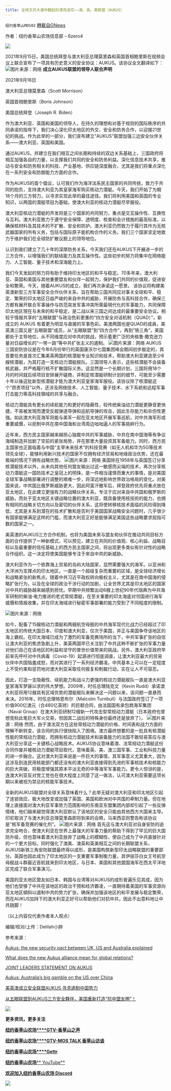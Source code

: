 ```yaml
---
title: 全球灭共大潮中翻起的漂亮浪花——澳、英、美联盟（AUKUS）
---
```

`纽约香草山MOS02` [轉載自GNews](https://gnews.org/zh-hans/1555438/)

作者：纽约香草山农场信息部 – 6zero4

![](https://assets.gnews.org/wp-content/uploads/2021/09/s2.jpg)





2021年9月15日，美国总统拜登与澳大利亚总理莫里森和英国首相鲍里斯在视频会议上联合宣布了一项具有历史意义的安全协议：AUKUS。该协议全文翻译如下：
![](https://assets.gnews.org/wp-content/uploads/2021/09/11-31.png)图片来源：网络
**成立AUKUS联盟的领导人联合声明**

2021年9月16日

澳大利亚总理莫里森（Scott Morrison）

英国首相鲍里斯（Boris Johnson）

美国总统拜登（Joseph R. Biden）

作为澳大利亚、英国和美国的领导人，在持久的理想和对基于规则的国际秩序的共同承诺的指导下，我们决心深化印太地区的外交、安全和防务合作，以迎接21世纪的挑战。作为此举的一部分，我们宣布建立“AUKUS”联盟加强三边安全伙伴关系——澳大利亚、英国和美国。

通过AUKUS，并建立在我们相互之间长期和持续的双边关系基础上，三国政府将相互加强各自的力量，以支撑我们共同的安全和防务利益。深化信息技术共享，推动与安全和防务相关的科技、产业基地、供应链深度融合，尤其是我们将重点深化在一系列安全和防御能力方面的合作。

作为AUKUS的首个倡议，认可我们作为海洋法系民主国家的共同传统，致力于共同的抱负，支持澳大利亚为其皇家海军购买核动力潜艇。今天，我们开始了为期18个月的三方努力，以寻求实现此举的最佳途径。我们将利用美国和英国的专业知识，以两国的潜艇项目为基础，使澳大利亚的核动力潜艇尽早服役。

澳大利亚核动力潜艇的开发将是三个国家的共同努力，重点是交互操作性、互换性与互利。澳大利亚致力于遵守安全保障、透明度、核查和会计措施的最高标准，以确保核材料及其技术的不扩散、安全和防护。澳大利亚仍然致力于履行其作为无核武器国家的所有义务，包括与国际原子能机构合作的义务。我们三个国家坚定地致力于维护我们在全球防扩散议题上的领导地位。

认识到我们建立了几十年的深厚防务关系，今天我们还在AUKUS下开展进一步的三方合作，以增强我们的联结能力及其互操作性。这些初步的努力将集中在网络能力、人工智能、量子技术和深海能力上。

我们今天发起的努力将有助于维持印太地区的和平与稳定。70多年来，澳大利亚、英国和美国与其他重要盟友和伙伴一起努力，保护我们共同的价值观，促进安全和繁荣。今天，随着AUKUS的成立，我们再次承诺这一愿景。 该协议将构建美英澳新型三方军事安全合作伙伴关系，旨在帮助三国共同应对事关全球和平、稳定、繁荣的印太地区日益严峻的来自中共的威胁，开展防务与高科技合作，确保三方都有展开联合军事操作与防范突发军事冲突所需最現代化的军事能力，共同保障印太地区現在与未來的和平稳定，是二战以来三国之间达成的最重要安全协议。相较于情报共享的“五眼联盟”与政治色彩更重的“四方安全对话机制（QUAD）”，新成立的 AUKUS 有着更为明显与直接的军事色彩。美澳两国也是QUAD的成員，美英澳三国又是“五眼联盟”成员，从“五眼联盟”到“四方合作”，再到“铁三角”，美国都处于主导地位，从不同维度应对中共的挑战，预示着更广泛的央格鲁·撒克逊力量对日益增长的“一带一路”等中共扩张主义的遏制。
![](https://assets.gnews.org/wp-content/uploads/2021/09/12-24.png)图片来源：网络
AUKUS三国安防协议是在今年6月份举行的英国康沃尔七国集团峰会期间初步敲定的，其首要任务是首次汇集美英两国的核潜艇专业知识和技术，帮助澳大利亚建造至少8艘核潜艇，为其打造一支核动力潜艇舰队。三国领导人表示，这些核潜艇不会装备核武器，并严格履行核不扩散国际义务。这显然是一个长期计划，三国将用18个月的时间就后续项目安排展开磋商，并制定核潜艇研制计划的细节，可能至少需要十年以後这批新型核潜艇才能为澳大利亚皇家海军服役。该协议除了核潜艇这个“昂贵项目”以外，还涉及网络技术、人工智能、量子技术、水下系統和远程军事打击能力等高科技領域的共享与融合。

核动力潜艇具有更长的续航能力和更好的隐蔽性，较传统柴油动力潜艇更静音更快捷，不易被发現而遭受反舰弹道导弹和巡航导弹的攻击，因此生存能力和杀伤性更強。如此澳大利亚海军将能与美军一起在亚太地区开展军事巡航，对中共海军形成重要威慑，以扼制中共在南中国海和台湾周边咄咄逼人的军事挑衅行为。

近年来，西方民主国家越来越担心独裁中共的军事威胁，中共在南中国海等有争议海域制造并加剧了空前的紧张局势，并在那里大量投资其军备能力。同时，西方民主国家也正面临着与中国“主宰未来技术”的科技竞赛（如无人机和华为5G等技术领先全球），能够利用新兴技术的国家不仅拥有经济贸易和地缘政治优势，还在最极端的情况下拥有战略优势。
![](https://assets.gnews.org/wp-content/uploads/2021/09/13-12.png)图片来源：网络
美国除在1958年与英国签订分享核潜艇技术以外，从未向其他任何盟友输出过这一敏感而尖端的技术，再次分享核动力潜艇这一国防技术之皇冠上的明珠，是一件相当谨慎而重大的事情，是对美国全球军事战略部署进行调整的艰难一步，将深远地影响世界政治格局的变化。对美国来说，中共国比俄罗斯威胁更大，因此阿富汗撤军后，拜登政府优先将重点放在亚太地区，在此建立更強有力的战略伙伴关系，专注于应对来自中共国和俄罗斯的威胁。而处于亚太地区关键战略位置的澳大利亚，既具备使用核技術的能力，也拥有相同的战略关切方向以及密切的伙伴关系，这将使转移核技术面临的风险得到降低，尤其是关系到潜在的技术扩散和是否利于美国国家战略安全问题时，几乎很少有国家能够满足这样的门槛，而澳大利亚正好是能够满足美国这些战略要求屈指可数的国家之一。

美英澳的AUKUS三方合作机制，也将为美国未來与盟友和伙伴在推动共同目标方面的合作提供了一种新模式，可以预见，建立在共同的价值观、核心利益、战略目标以及最重要的信任基础上的西方民主国家之间，将出现更多类似有针对性的战略合作组织。这一决定将使美国能够专注于來自中共的新威胁。

澳大利亚作为一个依靠海上贸易的岛屿大陆国家，显然需要强大的海军。以亚洲和大洋洲为支撑点的印太地区，一直是一个超级复杂而重要的区域，是全球经济增长和战略紧张的新焦点。随着中共习近平政权转向极权主义，尤其是在南中国海的侵略扩张行为，以及在全球的政治干涉行动的加剧，让全世界尤其是印太地区的国家对中共的威胁越来越感到担忧。早期中共频繁出动6艘上世纪90年代瑞典为中共海军研制的柴油·电力推进的老式常规潜艇，在至关重要的印太海底对邻国进行海军威慑和情报收集，并在印太海域进行秘密军事部署的能力受到了不同程度的限制。

![](https://assets.gnews.org/wp-content/uploads/2021/09/2-19.png)图片来源：网络

如今，配备了15艘核动力潜艇和两艘航空母舰的中共海军现代化战力已经超过了印太地区的传统大国日本、印度和澳大利亚，仅次于美国，并正与美国争夺该地区的海上霸权。在印太海域已成为了激烈的军备竞赛场所的当下，中共军事扩张的自信让澳大利亚的焦虑急剧上升，美英两国早已关注到了中共这种不断扩张的军事力量对他们自己在该地区的利益和坚守的普世价值带来的挑战。另外，澳大利亚政府早前率先呼吁对中共病毒（Covid-19）起源进行彻底调查，让澳大利亚最大的贸易伙伴中共国恼羞成怒，而对其进行了一系列经济霸凌。中共基本上可以在一定程度上不受约束和惩罚地对澳大利亚采取任何报复和制裁行动，实在让人不可容忍。

因此，打造一支隐蔽性、续航能力和战斗力更强的核动力潜艇舰队一直是澳大利亚皇家海军梦寐以求的伟大梦想。2009年，时任总理陆克文（Kevin Rudd）承诺澳大利亚将用12艘具有区域优势的潜艇舰队来解决这一问题以来，该问题一直悬而未决。2016年，时任总理特恩布尔（Malcolm Turnbull）与法国政府签订了一项价值900亿澳元（合480亿英镑）的巨额合同，由法国国有承包商海军集团（Naval Group）在澳大利亚研制12艘新一代攻击型常规动力潜艇（日本政府也曾想竞标此笔巨大军火交易，但因其二战后的特殊身份最终还是放弃了）。
![](https://assets.gnews.org/wp-content/uploads/2021/09/15-9.png)图片来源：网络
然而，由于澳法双方在这些常规动力潜艇的价格、时间表和战力方面的理解不断转变，该合同的执行很快陷入了困境。澳方最终想要的是一批具有核潜艇性能的常规动力潜艇，而拥有核动力潜艇技术和装备能力的法国不敢轻易答应与澳大利亚分享这一关键核心战略技术。AUKUS协议意味着澳、法常规动力潜艇这份合同作废并被核动力潜艇项目取代，意味着英、美、澳三国军事、工业和科技力量的进一步融合。这对澳大利亚来说是一件巨大的事情，其军事意义尤其重大，因为这涉及到连民用核能部门都还没有的澳大利亚直接得到先进的军事核技术和核能力的巨大突破，将极度增强其原本平淡无奇的中等海军军事能力。更令人惊讶的是，连澳大利亚反对党工党也在很大程度上同意了这一做法，认可澳大利亚需要这项长期以来被视为禁忌的核能军事技术。

全新的AUKUS联盟对全球关系意味着什么？此举无疑对澳大利亚和印太地区引起了连锁效应，极大地改变或加强了英国、美国和欧洲对中共国的牵制力量。但在地理上直接面对澳大利亚军事势力范围影响的东南亚东盟集团内部却引起了一些反弹情绪，他们越来越觉得澳大利亚默认了该地区的安全只能由其他西方大国来主导。印尼取消了与澳大利亚总理莫里森即将到来的会晤，马来西亚则警告称该协议是“核军备竞赛的催化剂”。
![](https://assets.gnews.org/wp-content/uploads/2021/09/16-9.png)图片来源：网络
首先这与澳大利亚对自身安防的追求完全吻合，使澳大利亚在世界上最强大的军事力量的帮助下得到了罕见的巨大国防升级，但也意味着澳大利亚放弃了战略上的模糊性，使自己成为了中共直接针对的一个更大目标。同时强化了澳美、澳英和英美相互之间的长期联盟关系，AUKUS新铁三角安防联盟最终得以成形，是美国构筑新型印太战略联盟的重要部分。英国也因此成为了印太地区的一支重要军事制衡力量，其伊丽莎白女王号航空母舰战斗群最近首航就来到印太地区，与日本、美国和其他盟国海军在西太平洋地区完成了联合军事演习。

美国的亚太地区盟友如日本、韩国与台湾等对AUKUS的成形普遍乐见其成，因为他们也受够了中共在该地区的政治干预和经济霸凌，一直期待着美国的军事资源向亚太地区傾斜以遏制中共的势力扩张，确保并加强该地区的和平发展与稳定繁荣，而在AUKUS加持下的澳大利亚正好可以帮助他们对抗中共，因此不出意料地让中共跳脚！

（以上内容仅代表作者本人观点）

编辑/校对/上传：Delilah小胖

参考来源：

[Aukus: the new security pact between UK, US and Australia explained](the%20new%20security%20pact%20between%20UK,%20US%20and%20Australia%20explained)

[What does the new Aukus alliance mean for global relations?](https://www.newstatesman.com/security/2021/09/what-is-the-aukus-alliance)

[JOINT LEADERS STATEMENT ON AUKUS](https://www.pm.gov.au/media/joint-leaders-statement-aukus)

[Aukus: Australia’s big gamble on the US over China](Australia's%20big%20gamble%20on%20the%20US%20over%20China)

[美英澳成立安全联盟AUKUS 寻求遏制中国势力](https://amp-news.cnyes.com/news/id/4725679)

[从五眼联盟到AUKUS三方安全夥伴，美国重新打造“抗中盟友圈”！](https://www.storm.mg/amparticle/3946916)

![](https://assets.gnews.org/wp-content/uploads/2021/09/calendar_sep-2.jpg)

**更多资讯，更多关注**

[**纽约香草山农场****GTV-香草山之声**](https://gtv.org/user/5ffbdcd7f579a75e0bd123e6)

[**纽约香草山农场****GTV-MOS TALK 香草山访谈**](https://gtv.org/user/5e9dcdd50dbf207957d89bcd)

[**纽约香草山农场****Gettr**](https://www.gettr.com/user/himalaya_mos)

[**纽约香草山农场**** YouTube**](https://www.youtube.com/channel/UCSLHrqs6Pil7V-_jOuZVVgg)

[**欢迎加入纽约香草山农场 Discord**](https://discord.gg/ChqXAHd)

![](https://assets.gnews.org/wp-content/uploads/2021/09/s2.jpg)
